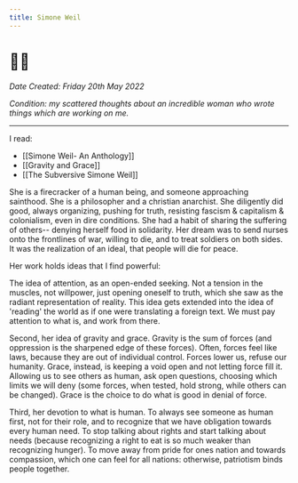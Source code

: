 ```yaml
---
title: Simone Weil
---
```


# 🌱😇
*Date Created: Friday 20th May 2022*

*Condition: my scattered thoughts about an incredible woman who wrote things which are working on me.*

---

I read:

- [[Simone Weil- An Anthology]]
- [[Gravity and Grace]]
- [[The Subversive Simone Weil]]

She is a firecracker of a human being, and someone approaching sainthood. She is a philosopher and a christian anarchist. She diligently did good, always organizing, pushing for truth, resisting fascism & capitalism & colonialism, even in dire conditions. She had a habit of sharing the suffering of others-- denying herself food in solidarity. Her dream was to send nurses onto the frontlines of war, willing to die, and to treat soldiers on both sides. It was the realization of an ideal, that people will die for peace.

Her work holds ideas that I find powerful:

The idea of attention, as an open-ended seeking. Not a tension in the muscles, not willpower, just opening oneself to truth, which she saw as the radiant representation of reality. This idea gets extended into the idea of 'reading' the world as if one were translating a foreign text. We must pay attention to what is, and work from there.

Second, her idea of gravity and grace. Gravity is the sum of forces (and oppression is the sharpened edge of these forces). Often, forces feel like laws, because they are out of individual control. Forces lower us, refuse our humanity. Grace, instead, is keeping a void open and not letting force fill it. Allowing us to see others as human, ask open questions, choosing which limits we will deny (some forces, when tested, hold strong, while others can be changed). Grace is the choice to do what is good in denial of force.

Third, her devotion to what is human. To always see someone as human first, not for their role, and to recognize that we have obligation towards every human need. To stop talking about rights and start talking about needs (because recognizing a right to eat is so much weaker than recognizing hunger). To move away from pride for ones nation and towards compassion, which one can feel for all nations: otherwise, patriotism binds people together.
